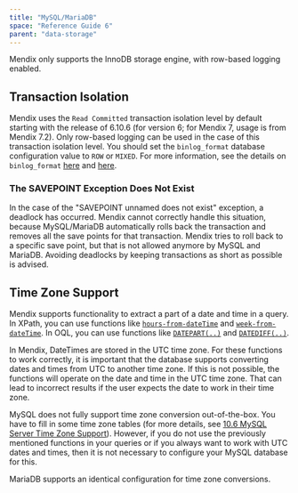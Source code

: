 ```yaml
---
title: "MySQL/MariaDB"
space: "Reference Guide 6"
parent: "data-storage"
---
```

Mendix only supports the InnoDB storage engine, with row-based logging enabled.

## Transaction Isolation

Mendix uses the `Read Committed` transaction isolation level by default starting with the release of 6.10.6 (for version 6; for Mendix 7, usage is from Mendix 7.2). Only row-based logging can be used in the case of this transaction isolation level. You should set the `binlog_format` database configuration value to `ROW` or `MIXED`. For more information, see the details on `binlog_format` [here](https://dev.mysql.com/doc/refman/5.7/en/replication-options-binary-log.html#sysvar_binlog_format) and [here](https://mariadb.com/kb/en/mariadb/replication-and-binary-log-server-system-variables/#binlog_format).

### The SAVEPOINT Exception Does Not Exist

In the case of the "SAVEPOINT unnamed does not exist" exception, a deadlock has occurred. Mendix cannot correctly handle this situation, because MySQL/MariaDB automatically rolls back the transaction and removes all the save points for that transaction. Mendix tries to roll back to a specific save point, but that is not allowed anymore by MySQL and MariaDB. Avoiding deadlocks by keeping transactions as short as possible is advised.

## Time Zone Support

Mendix supports functionality to extract a part of a date and time in a query. In XPath, you can use functions like [`hours-from-dateTime`](xpath-hours-from-datetime) and [`week-from-dateTime`](xpath-week-from-datetime). In OQL, you can use functions like [`DATEPART(..)`](oql-datepart) and [`DATEDIFF(..)`](oql-datediff). 

In Mendix, DateTimes are stored in the UTC time zone. For these functions to work correctly, it is important that the database supports converting dates and times from UTC to another time zone. If this is not possible, the functions will operate on the date and time in the UTC time zone. That can lead to incorrect results if the user expects the date to work in their time zone.

MySQL does not fully support time zone conversion out-of-the-box. You have to fill in some time zone tables (for more details, see [10.6 MySQL Server Time Zone Support](http://dev.mysql.com/doc/refman/5.5/en/time-zone-support.html)). However, if you do not use the previously mentioned functions in your queries or if you always want to work with UTC dates and times, then it is not necessary to configure your MySQL database for this.

MariaDB supports an identical configuration for time zone conversions.
